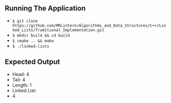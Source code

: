 ## Running The Application

* `$ git clone https://github.com/MRLintern/Algorithms_and_Data_Structures/C++/Linked_Lists/Traditional_Implementation.git`
* `$ mkdir build && cd build`
* `$ cmake .. && make`
* `$ ./linked-lists`

## Expected Output

* Head: 4
* Tail: 4
* Length: 1
* Linked List:
* 4
